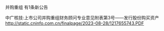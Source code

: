并购重组 有1条新公告 

中广核技:上市公司并购重组财务顾问专业意见附表第3号——发行股份购买资产 http://static.cninfo.com.cn/finalpage/2023-08-28/1217655743.PDF 

